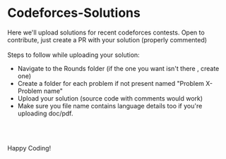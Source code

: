 # Codeforces-Solutions
Here we'll upload solutions for recent codeforces contests. Open to contribute, just create a PR with your solution (properly commented)
<br>
<br>
Steps to follow while uploading your solution:
- Navigate to the Rounds folder (if the one you want isn't there , create one)
- Create a folder for each problem if not present named "Problem X- Problem name"
- Upload your solution (source code with comments would work) 
- Make sure you file name contains language details too if you're uploading doc/pdf.

<br>
<br>

Happy Coding!
